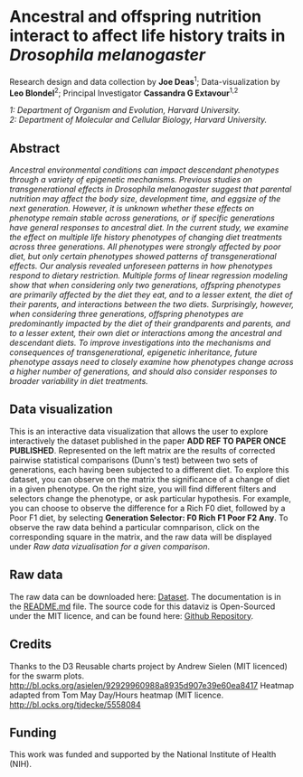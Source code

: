 # Ancestral and offspring nutrition interact to affect life history traits in *Drosophila melanogaster*

Research design and data collection by **Joe Deas**<sup>1</sup>; Data-visualization by **Leo Blondel**<sup>2</sup>;
Principal Investigator **Cassandra G Extavour**<sup>1,2</sup>

*1: Department of Organism and Evolution, Harvard University.*  
*2: Department of Molecular and Cellular Biology, Harvard University.*

## Abstract

*Ancestral environmental conditions can impact descendant phenotypes through a variety of epigenetic mechanisms. Previous studies on transgenerational effects in Drosophila melanogaster suggest that parental nutrition may affect the body size, development time, and eggsize of the next generation. However, it is unknown whether these effects on phenotype remain stable across generations, or if specific generations have general responses to ancestral diet. In the current study, we examine the effect on multiple life history phenotypes of changing diet treatments across three generations. All phenotypes were strongly affected by poor diet, but only certain phenotypes showed patterns of transgenerational effects. Our analysis revealed unforeseen patterns in how phenotypes respond to dietary restriction. Multiple forms of linear regression modeling show that when considering only two generations, offspring phenotypes are primarily affected by the diet they eat, and to a lesser extent, the diet of their parents, and interactions between the two diets. Surprisingly, however, when considering three generations, offspring phenotypes are predominantly impacted by the diet of their grandparents and parents, and to a lesser extent, their own diet or interactions among the ancestral and descendant diets. To improve investigations into the mechanisms and consequences of transgenerational, epigenetic inheritance, future phenotype assays need to closely examine how phenotypes change across a higher number of generations, and should also consider responses to broader variability in diet treatments.*

## Data visualization

This is an interactive data visualization that allows the user to explore interactively the dataset published in the paper **ADD REF TO PAPER ONCE PUBLISHED**.
Represented on the left matrix are the results of corrected pairwise statistical comparisons (Dunn's test) between two sets of generations, each having been subjected to a different diet.
To explore this dataset, you can observe on the matrix the significance of a change of diet in a given phenotype. On the right size, you will find different filters and selectors change the phenotype, or ask particular hypothesis.
For example, you can choose to observe the difference for a Rich F0 diet, followed by a Poor F1 diet, by selecting **Generation Selector: F0 Rich F1 Poor F2 Any**.
To observe the raw data behind a particular comnparison, click on the corresponding square in the matrix, and the raw data will be displayed under *Raw data vizualisation for a given comparison*.

## Raw data

The raw data can be downloaded here: <a href="./dataset/dataset.zip">Dataset</a>. The documentation is in the <a href="https://github.com/extavourlab/TransgenerationalEffectOfNutrition/tree/master/dataset">README.md</a> file. The source code for this dataviz is Open-Sourced under the MIT licence, and can be found here: <a href="https://github.com/extavourlab/TransgenerationalEffectOfNutrition">Github Repository</a>.

## Credits

Thanks to the D3 Reusable charts project by Andrew Sielen (MIT licenced) for the swarm plots. http://bl.ocks.org/asielen/92929960988a8935d907e39e60ea8417
Heatmap adapted from Tom May Day/Hours heatmap (MIT licence. http://bl.ocks.org/tjdecke/5558084

## Funding

This work was funded and supported by the National Institute of Health (NIH).
